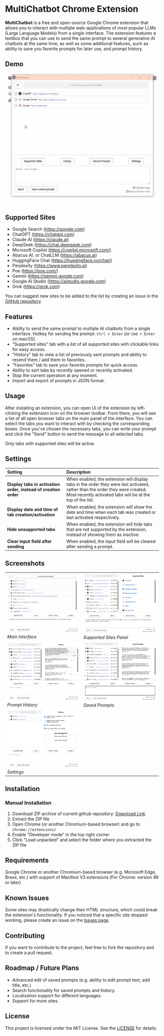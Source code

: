 # MultiChatbot Chrome Extension

**MultiChatbot** is a free and open-source Google Chrome extension that allows you to interact with multiple web-applications of most popular LLMs (Large Language Models) from a single interface. The extension features a textbox that you can use to send the same prompt to several generative AI chatbots at the same time, as well as some additional features, such as ability to save you favorite prompts for later use, and prompt history.

## Demo

![MultiChatbot Demo](assets/multichatbot-demo.gif)

## Supported Sites

- Google Search (https://google.com)
- ChatGPT (https://chatgpt.com)
- Claude AI (https://claude.ai)
- DeepSeek (https://chat.deepseek.com)
- Microsoft Copilot (https://copilot.microsoft.com/)
- Abacus AI, or ChatLLM (https://abacus.ai)
- HuggingFace Chat (https://huggingface.co/chat/)
- Perplexity (https://www.perplexity.ai)
- Poe (https://poe.com/)
- Gemini (https://gemini.google.com)
- Google AI Studio (https://aistudio.google.com)
- Grok (https://grok.com)

You can suggest new sites to be added to the list by creating an issue in the [GitHub repository](https://github.com/chern-kp/multichatbot-extension/issues).

## Features

- Ability to send the same prompt to multiple AI chatbots from a single interface. Hotkey for sending the prompt: `Ctrl + Enter` (or `Cmd + Enter` on macOS).
- "Supported sites" tab with a list of all supported sites with clickable links for easy access.
- "History" tab to view a list of previously sent prompts and ability to resend them / add them to favorites.
- "Favorites" tab to save your favorite prompts for quick access.
- Ability to sort tabs by recently opened or recently activated.
- Stop the current operation at any moment.
- Import and export of prompts in JSON format.

## Usage

After installing an extension, you can open UI of the extension by left-clicking the extension icon on the browser toolbar. From there, you will see a list of all open browser tabs on the main panel of the interface. You can select the tabs you want to interact with by checking the corresponding boxes. Once you've chosen the necessary tabs, you can write your prompt and click the "Send" button to send the message to all selected tabs.

Only tabs with supported sites will be active.

## Settings

| Setting                                                         | Description                                                                                                                                                                                |
|:--------------------------------------------------------------- |:------------------------------------------------------------------------------------------------------------------------------------------------------------------------------------------ |
| **Display tabs in activation order, instead of creation order** | When enabled, the extension will display tabs in the order they were last activated, rather than the order they were created. Most recently activated tabs will be at the top of the list. |
| **Display date and time of tab creation/activation**            | When enabled, the extension will show the date and time when each tab was created or last activated respectively.                                                                          |
| **Hide unsupported tabs**                                       | When enabled, the extension will hide tabs that are not supported by the extension, instead of showing them as inactive.                                                                   |
| **Clear input field after sending**                             | When enabled, the input field will be cleared after sending a prompt.                                                                                                                      |

## Screenshots

| | |
|---|---|
| <a href="assets/screenshot1-main.png"><img src="assets/screenshot1-main.png" alt="Main Interface" width="400"></a> <br> *Main Interface* | <a href="assets/screenshot2-sites.png"><img src="assets/screenshot2-sites.png" alt="Supported Sites Panel" width="400"></a> <br> *Supported Sites Panel* |
| <a href="assets/screenshot3-history.png"><img src="assets/screenshot3-history.png" alt="Prompt History" width="400"></a> <br> *Prompt History* | <a href="assets/screenshot4-saved.png"><img src="assets/screenshot4-saved.png" alt="Saved Prompts" width="400"></a> <br> *Saved Prompts* |
| <a href="assets/screenshot5-settings.png"><img src="assets/screenshot5-settings.png" alt="Settings" width="400"></a> <br> *Settings* | |

## Installation

### Manual Installation

1. Download ZIP archive of current github repository: [Download Link](https://github.com/chern-kp/multichatbot-extension/archive/refs/heads/main.zip)
2. Extract the ZIP file
3. Open Chrome (or another Chromium-based browser) and go to `chrome://extensions/`
4. Enable "Developer mode" in the top right corner
5. Click "Load unpacked" and select the folder where you extracted the ZIP file

## Requirements

Google Chrome or another Chromium-based browser (e.g. Microsoft Edge, Brave, etc.) with support of Manifest V3 extensions (For Chrome: version 88 or later)

## Known Issues

Some sites may drastically change their HTML structure, which could break the extension's functionality. If you noticed that a specific site stopped working, please create an issue on the [Issues page](https://github.com/chern-kp/multichatbot-extension/issues).

## Contributing

If you want to contribute to the project, feel free to fork the repository and to create a pull request.

## Roadmap / Future Plans

- Advanced edit of saved prompts (e.g. ability to edit prompt text, add title, etc.)
- Search functionality for saved prompts and history.
- Localization support for different languages.
- Support for more sites.

## License
This project is licensed under the MIT License. See the [LICENSE](LICENSE) for details.